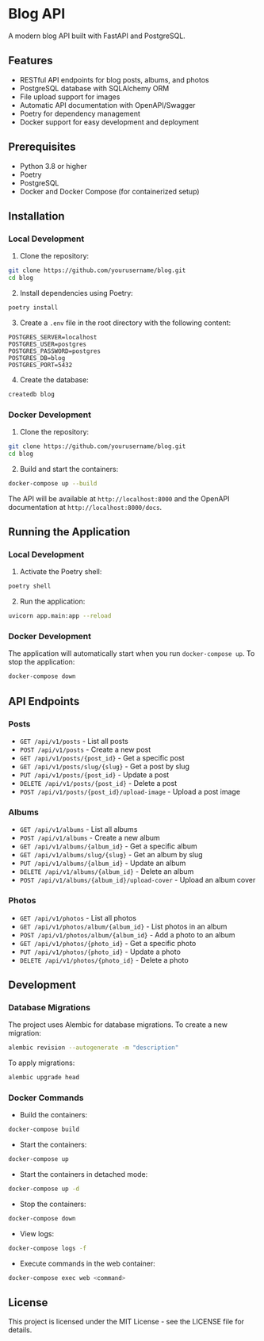 # Blog API

A modern blog API built with FastAPI and PostgreSQL.

## Features

- RESTful API endpoints for blog posts, albums, and photos
- PostgreSQL database with SQLAlchemy ORM
- File upload support for images
- Automatic API documentation with OpenAPI/Swagger
- Poetry for dependency management
- Docker support for easy development and deployment

## Prerequisites

- Python 3.8 or higher
- Poetry
- PostgreSQL
- Docker and Docker Compose (for containerized setup)

## Installation

### Local Development

1. Clone the repository:
```bash
git clone https://github.com/yourusername/blog.git
cd blog
```

2. Install dependencies using Poetry:
```bash
poetry install
```

3. Create a `.env` file in the root directory with the following content:
```env
POSTGRES_SERVER=localhost
POSTGRES_USER=postgres
POSTGRES_PASSWORD=postgres
POSTGRES_DB=blog
POSTGRES_PORT=5432
```

4. Create the database:
```bash
createdb blog
```

### Docker Development

1. Clone the repository:
```bash
git clone https://github.com/yourusername/blog.git
cd blog
```

2. Build and start the containers:
```bash
docker-compose up --build
```

The API will be available at `http://localhost:8000` and the OpenAPI documentation at `http://localhost:8000/docs`.

## Running the Application

### Local Development

1. Activate the Poetry shell:
```bash
poetry shell
```

2. Run the application:
```bash
uvicorn app.main:app --reload
```

### Docker Development

The application will automatically start when you run `docker-compose up`. To stop the application:

```bash
docker-compose down
```

## API Endpoints

### Posts
- `GET /api/v1/posts` - List all posts
- `POST /api/v1/posts` - Create a new post
- `GET /api/v1/posts/{post_id}` - Get a specific post
- `GET /api/v1/posts/slug/{slug}` - Get a post by slug
- `PUT /api/v1/posts/{post_id}` - Update a post
- `DELETE /api/v1/posts/{post_id}` - Delete a post
- `POST /api/v1/posts/{post_id}/upload-image` - Upload a post image

### Albums
- `GET /api/v1/albums` - List all albums
- `POST /api/v1/albums` - Create a new album
- `GET /api/v1/albums/{album_id}` - Get a specific album
- `GET /api/v1/albums/slug/{slug}` - Get an album by slug
- `PUT /api/v1/albums/{album_id}` - Update an album
- `DELETE /api/v1/albums/{album_id}` - Delete an album
- `POST /api/v1/albums/{album_id}/upload-cover` - Upload an album cover

### Photos
- `GET /api/v1/photos` - List all photos
- `GET /api/v1/photos/album/{album_id}` - List photos in an album
- `POST /api/v1/photos/album/{album_id}` - Add a photo to an album
- `GET /api/v1/photos/{photo_id}` - Get a specific photo
- `PUT /api/v1/photos/{photo_id}` - Update a photo
- `DELETE /api/v1/photos/{photo_id}` - Delete a photo

## Development

### Database Migrations

The project uses Alembic for database migrations. To create a new migration:

```bash
alembic revision --autogenerate -m "description"
```

To apply migrations:

```bash
alembic upgrade head
```

### Docker Commands

- Build the containers:
```bash
docker-compose build
```

- Start the containers:
```bash
docker-compose up
```

- Start the containers in detached mode:
```bash
docker-compose up -d
```

- Stop the containers:
```bash
docker-compose down
```

- View logs:
```bash
docker-compose logs -f
```

- Execute commands in the web container:
```bash
docker-compose exec web <command>
```

## License

This project is licensed under the MIT License - see the LICENSE file for details.